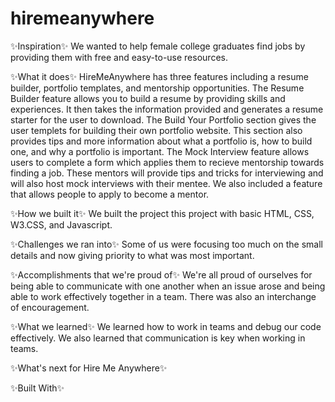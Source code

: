 # hiremeanywhere

✨Inspiration✨
We wanted to help female college graduates find jobs by providing them with free and easy-to-use resources.

✨What it does✨
HireMeAnywhere has three features including a resume builder, portfolio templates, and mentorship opportunities. The Resume Builder feature allows you to build a resume by providing skills and experiences. It then takes the information provided and generates a resume starter for the user to download. The Build Your Portfolio section gives the user templets for building their own portfolio website. This section also provides tips and more information about what a portfolio is, how to build one, and why a portfolio is important. The Mock Interview feature allows users to complete a form which applies them to recieve mentorship towards finding a job. These mentors will provide tips and tricks for interviewing and will also host mock interviews with their mentee. We also included a feature that allows people to apply to become a mentor.

✨How we built it✨
We built the project this project with basic HTML, CSS, W3.CSS, and Javascript.

✨Challenges we ran into✨
Some of us were focusing too much on the small details and now giving priority to what was most important. 

✨Accomplishments that we're proud of✨
We're all proud of ourselves for being able to communicate with one another when an issue arose and being able to work effectively together in a team. There was also an
interchange of encouragement.

✨What we learned✨
We learned how to work in teams and debug our code effectively. We also learned that communication is key when working in teams.

✨What's next for Hire Me Anywhere✨

✨Built With✨
